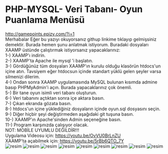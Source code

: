 # PHP-MYSQL- Veri Tabanı- Oyun Puanlama Menüsü
http://gamepoints.epizy.com/?i=1<br>
 Merhabalar Eğer bu yazıyı okuyorsanız githup linkime tıklayıp gelmişsiniz demektir. Burada hemen şunu anlatmak istiyorum. Buradaki dosyaları XAAMP üstünde çalıştırmak istiyorsanız yapacaklarınız:<br>
 1-) XAAMP'ı indirin.<br>
 2-) XAAMP'ta Apache ile mysql 'i başlatın.<br>
 3-) Gördüğünüz tüm dosyaları XAAMP'ın kurulu olduğu klasörün htdocs'un içine atın. Tavsiyem eğer htdocsun içinde standart yüklü gelen şeyler varsa silmenizi dilerim.<br>
4-) Ondan sonra XAAMP uygulamasında MySQL bulunan kısımda admine basıp PHPMyAdmin'i açın. Burada yapacaklarınız çok önemli.<br>
5-) Bir tane oyun isimli veri tabanı oluşturun.<br>
6-) Veri tabanını açtıktan sonra içe aktara basın.<br>
7-) Çıkan ekranda gözata basın.<br>
8-) htdocs'un içine yüklediğiniz dosyaların içinde oyun.sql dosyasını seçin.<br>
9-) Diğer hiçbir şeyi değiştirmeden aşağıdaki git tuşuna basın.<br>
10-) XAAMP'ın Apache'sinden Admin seçeneğine basın.<br>
11-) Program karşınızda çalışıyor olacak.<br>
NOT: MOBİLE UYUMLU DEĞİLDİR!!!<br>
Uygulama Videosu için: https://youtu.be/OvVU0BrLnZU <br>
XAAMP'ta açabilmek için: https://youtu.be/5rBb6QTO_7Y <br>
![resim](https://github.com/Aytacus/PHP-MYSQL--Veri-Taban---Oyun-Puanlama-Men-s-/assets/92356087/62807d6d-a0a6-47a0-aa1e-05594e0d8d3c)
![resim](https://github.com/Aytacus/PHP-MYSQL--Veri-Taban---Oyun-Puanlama-Men-s-/assets/92356087/87aa3cda-6e13-4c50-8784-2efde5548afe)
![resim](https://github.com/Aytacus/PHP-MYSQL--Veri-Taban---Oyun-Puanlama-Men-s-/assets/92356087/a1de4195-2b96-488c-a8db-f5a977780ce1)
![resim](https://github.com/Aytacus/PHP-MYSQL--Veri-Taban---Oyun-Puanlama-Men-s-/assets/92356087/aac33a42-d6ee-47c5-92aa-c141433890b7)
![resim](https://github.com/Aytacus/PHP-MYSQL--Veri-Taban---Oyun-Puanlama-Men-s-/assets/92356087/2400945e-ebc4-4e12-8242-07f487991f1a)
![resim](https://github.com/Aytacus/PHP-MYSQL--Veri-Taban---Oyun-Puanlama-Men-s-/assets/92356087/387a9f9c-50ca-418b-a3cd-57d266525e58)
![resim](https://github.com/Aytacus/PHP-MYSQL--Veri-Taban---Oyun-Puanlama-Men-s-/assets/92356087/ec6b5cdb-ec34-4cdd-9ea2-4973b384254f)
![resim](https://github.com/Aytacus/PHP-MYSQL--Veri-Taban---Oyun-Puanlama-Men-s-/assets/92356087/5560ed9c-2405-45d8-8de1-e90026a43a17)
![resim](https://github.com/Aytacus/PHP-MYSQL--Veri-Taban---Oyun-Puanlama-Men-s-/assets/92356087/39c831a2-4ebf-482a-b275-3a85d8b8d6d4)


